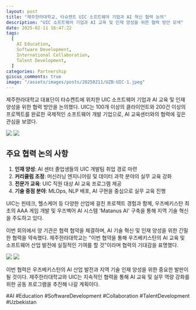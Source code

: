 ```yaml
---
layout: post
title: "제주한라대학교, 타슈켄트 UIC 소프트웨어 기업과 AI 혁신 협력 논의"
description: "UIC 소프트웨어 기업과 AI 교육 및 인재 양성을 위한 협력 방안 모색"
date: 2025-02-11 16:47:22
tags:
  [
    AI Education,
    Software Development,
    International Collaboration,
    Talent Development,
  ]
categories: Partnership
giscus_comments: true
image: "/assets/images/posts/20250211/UZB-UIC-1.jpeg"
---
```


제주한라대학교 대표단이 타슈켄트에 위치한 UIC 소프트웨어 기업과 AI 교육 및 인재 양성을 위한 협력 방안을 논의했다. UIC는 100개 이상의 클라이언트와 200건 이상의 프로젝트를 완료한 국제적인 소프트웨어 개발 기업으로, AI 교육센터와의 협력에 깊은 관심을 보였다.

<div class="gallery-box">
  <div class="gallery">
    <img src="/assets/images/posts/20250211/UZB-UIC-2.jpeg" loading="lazy">
    <img src="/assets/images/posts/20250211/UZB-UIC-3.jpeg" loading="lazy">
  </div>
</div>

## 주요 협력 논의 사항

1. **인재 양성**: AI 센터 졸업생들의 UIC 개발팀 취업 경로 마련
2. **커리큘럼 조정**: 머신러닝 엔지니어링 및 데이터 과학 분야의 실무 교육 강화
3. **전문가 교육**: UIC 직원 대상 AI 교육 프로그램 제공
4. **기술 중점 분야**: MLOps, NLP 배포, AI 구현을 중심으로 실무 교육 진행

UIC는 핀테크, 헬스케어 등 다양한 산업에 걸친 프로젝트 경험과 함께, 우즈베키스탄 최초의 AAA 게임 개발 및 우즈벡어 AI 시스템 'Matanus AI' 구축을 통해 지역 기술 혁신을 주도하고 있다.

이번 회의에서 양 기관은 협력 협약을 체결하며, AI 기술 혁신 및 인재 양성을 위한 긴밀한 협력을 약속했다. 제주한라대학교는 "이번 협약을 통해 우즈베키스탄의 AI 교육 및 소프트웨어 산업 발전에 실질적인 기여를 할 것"이라며 협력의 기대감을 표명했다.

<div class="gallery-box">
  <div class="gallery">
    <img src="/assets/images/posts/20250211/UZB-UIC-4.jpeg" loading="lazy">
    <img src="/assets/images/posts/20250211/UZB-UIC-5.jpeg" loading="lazy">
  </div>
</div>

이번 협력은 우즈베키스탄의 AI 산업 발전과 지역 기술 인재 양성을 위한 중요한 발판이 될 것이다. 제주한라대학교와 UIC는 지속적인 협력을 통해 AI 교육 및 실무 역량 강화를 위한 공동 프로그램을 추진해 나갈 계획이다.

#AI #Education #SoftwareDevelopment #Collaboration #TalentDevelopment #Uzbekistan
